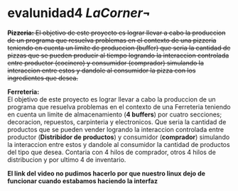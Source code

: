 # evalunidad4 *LaCorner¬*

~~**Pizzeria:**
El objetivo de este proyecto es lograr llevar a cabo la produccion de un programa que resuelva problemas en el contexto de una pizzeria teniendo en cuenta un limite de produccion (buffer) que seria la cantidad de pizzas que se pueden producir al tiempo logrando la interaccion controlada entre productor (cocinero) y consumidor (comprador) simulando la interaccion entre estos y dandole al consumidor la pizza con los ingredientes que desea.~~

**Ferreteria:**<br />
El objetivo de este proyecto es lograr llevar a cabo la produccion de un programa que resuelva problemas en el contexto de una Ferreteria teniendo en cuenta un limite de almacenamiento (**4 buffers**) por cuatro secciones; decoracion, repuestos, carpinteria y electronicos. Que seria la cantidad de productos que se pueden vender logrando la interaccion controlada entre productor (**Distribidor de productos**) y consumidor (**comprador**) simulando la interaccion entre estos y dandole al consumidor la cantidad de productos del tipo que desea. Contaria con 4 hilos de comprador, otros 4 hilos de distribucion y por ultimo 4 de inventario.

**El link del video no pudimos hacerlo por que nuestro linux dejo de funcionar cuando estabamos haciendo la interfaz**
